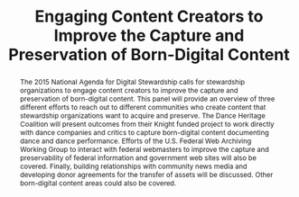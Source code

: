 ---
abstract: The 2015 National Agenda for Digital Stewardship calls for stewardship organizations
  to engage content creators to improve the capture and preservation of born-digital
  content. This panel will provide an overview of three different efforts to reach
  out to different communities who create content that stewardship organizations want
  to acquire and preserve. The Dance Heritage Coalition will present outcomes from
  their Knight funded project to work directly with dance companies and critics to
  capture born-digital content documenting dance and dance performance. Efforts of
  the U.S. Federal Web Archiving Working Group to interact with federal webmasters
  to improve the capture and preservability of federal information and government
  web sites will also be covered. Finally, building relationships with community news
  media and developing donor agreements for the transfer of assets will be discussed.
  Other born-digital content areas could also be covered.
creators:
- Smith, Imogen
- Walls, David
- Halbert, Martin
- Potter, Abigail
date: null
document_url: https://services.phaidra.univie.ac.at/api/object/o:429531/download
grand_parent: iPRES
institutions: []
keywords:
- digital preservation
- digital curation
- chapel hill
landing_page_url: https://phaidra.univie.ac.at/o:429531
language: eng
layout: publication
license: CC BY 4.0 International
notes_url: null
parent: iPRES 2015
publication_type: paper
size: 289976
slides_url: null
source_name: iPRES
stream_url: null
title: Engaging Content Creators to Improve the Capture and Preservation of Born-Digital
  Content
year: 2015
---